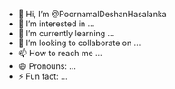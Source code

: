 - 👋 Hi, I’m @PoornamalDeshanHasalanka
- 👀 I’m interested in ...
- 🌱 I’m currently learning ...
- 💞️ I’m looking to collaborate on ...
- 📫 How to reach me ...
- 😄 Pronouns: ...
- ⚡ Fun fact: ...

<!---
DeshanHasalanka/DeshanHasalanka is a ✨ special ✨ repository because its `README.md` (this file) appears on your GitHub profile.
You can click the Preview link to take a look at your changes.
--->

